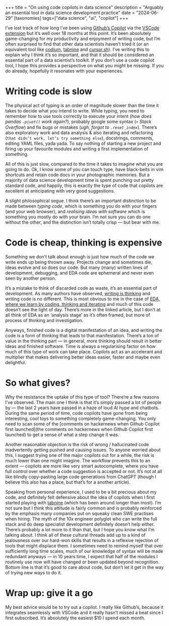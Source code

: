 +++
title = "On using code copilots in data science"
description = "Arguably an essential tool in data science development practice"
date = "2024-06-29"
[taxonomies]
tags=["data science", "ai", "copilot"]
+++

I’ve lost track of how long I’ve been using [Github’s Copilot](https://github.com/features/copilot) via the [VSCode extension](https://marketplace.visualstudio.com/items?itemName=GitHub.copilot) but it’s well over 18 months at this point. It’s been absolutely game-changing for my productivity and enjoyment of writing code, but I’m often surprised to find that other data scientists haven’t tried it (or an equivalent tool like [codium](https://www.qodo.ai/), [tabnine](https://www.tabnine.com/) and [cursor.sh](https://www.cursor.com/)). I’ve writing this to explain why I think it’s so important, and that it should be considered an essential part of a data scientist’s toolkit. If you don’t use a code copilot tool, I hope this provides a perspective on what you might be missing. If you do already, hopefully it resonates with your experiences.

# Writing code is slow

The physical act of typing is an order of magnitude slower than the time it takes to decide what you intend to write. While typing, you need to remember how to use tools correctly to execute your intent (_how does pandas `.pivot()` work again?_), probably google some syntax (💀 _Stack Overflow_) and fix bugs or mistakes (_ugh, forgot to `.reset_index`_). There’s also exploratory work and data analysis & also iterating and refactoring (`that didn’t work, let’s try something else`), docstrings, comments, editing YAML files, yada yada. To say nothing of starting a new project and firing up your favourite modules and writing a first implementation of something.

All of this is just slow, compared to the time it takes to imagine what you are going to do. Ok, I know some of you can touch type, have black-belts in vim shortcuts and retain code docs in your photographic memories. But a majority of data science development time is spent punching out pretty standard code, and happily, this is exactly the type of code that copilots are excellent at anticipating with very good suggestions.

A slight philosophical segue. I think there’s an important distinction to be made between _typing code_, which is something you do with your fingers (and your web browser), and _realising ideas with software_ which is something you mostly do with your brain. I’m not sure you can do one without the other, and the distinction isn’t totally crisp — but bear with me.

# Code is cheap, thinking is expensive

Something we don’t talk about enough is just how much of the code we write ends up being thrown away. Projects change and sometimes die, ideas evolve and so does our code. But many (many) written lines of development, debugging, and EDA code are ephemeral and never even seen by another person.

It’s a mistake to think of discarded code as waste, it’s an essential part of development. As many authors have observed, [writing is thinking](https://alistapart.com/article/writing-is-thinking/) and writing code is no different. This is most obvious to me in the case of [EDA, where we learn by coding, thinking and iterating](https://medium.com/@alastairmrushworth/exploratory-data-analysis-whats-the-point-56c73d33ec73) and much of this code doesn’t see the light of day. There’s more in the linked article, but I don’t at all think of EDA as an ‘analysis stage’ as it’s often framed, but more of process of thinking and investigation.

Anyways, finished code is a digital manifestation of an idea, and writing the code is a form of thinking that leads to that manifestation. There’s a ton of value in the thinking part — in general, more thinking should result in better ideas and finished software. Time is always a regularising factor on how much of this type of work can take place. Copilots act as an accelerant and multiplier that makes delivering better ideas easier, faster and maybe even delightful.

# So what gives?

Why the resistance the uptake of this type of tool? There’re a few reasons I’ve observed. The main one I think is that it’s simply passed a lot of people by — the last 2 years have passed in a haze of loud AI hype and chatbots. During the same period of time, code copilots have gone from being interesting, cool toys to something completely game-changing. You only need to scan some of the [comments on hackernews when Github Copilot first launched](the comments on hackernews when Github Copilot first launched) to get a sense of what a step change it was.

Another reasonable objection is the risk of wrong / hallucinated code inadvertently getting pushed and causing issues. To anyone worried about this, I suggest trying one of the major copilots out for a while, the risk is much lower than one might imagine. The workflow prevents this to an extent — copilots are more like very smart autocomplete, where you have full control over whether a code suggestion is accepted or not. It’s not at all like blindly copy-pasting large code generations from ChatGPT (though I believe this also has a place, but that’s for a another article).

Speaking from personal experience, I used to be a bit precious about my code, and definitely felt defensive about the idea of copilots when I first started playing with [tabnine](https://www.tabnine.com/) (which has been around longer than most). I’m not sure but I think this attitude is fairly common and is probably reinforced by the emphasis many companies put on squeaky clean SWE practises when hiring. The myth of the 10x engineer polyglot who can write the full stack and do deep specialist development definitely doesn’t help either. There’s probably a lot more to it than that, but I hope you know what I’m talking about. I think all of these cultural threads add up to a kind of jealousness over our hard-won skills that results in a reflexive rejection of tools that might displace them. I sometimes need to remind myself that over sufficiently long time scales, much of our knowledge of syntax will be made redundant anyways — in 10 years time, I expect that half of the modules I routinely use now will have changed or been updated beyond recognition. Bottom line is that it’s good to care about code, but don’t let it get in the way of trying new ways to do it.

# Wrap up: give it a go
My best advice would be to try out a copilot. I really like Github’s, because it integrates seamlessly with VSCode and it really hasn’t missed a beat since I first subscribed. It’s absolutely the easiest $10 I spend each month.